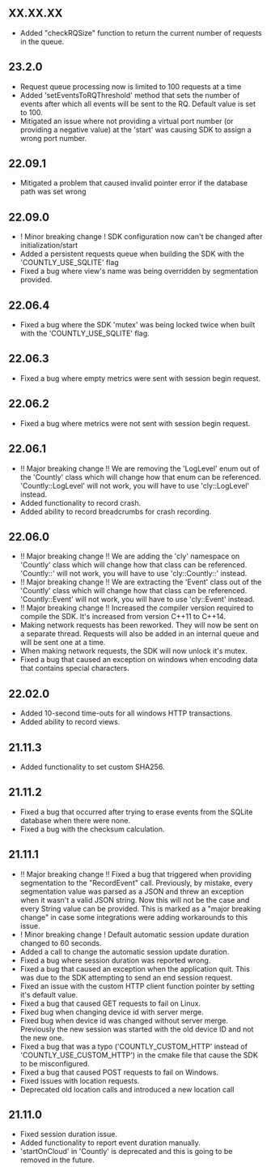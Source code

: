## XX.XX.XX
- Added "checkRQSize" function to return the current number of requests in the queue.

## 23.2.0
- Request queue processing now is limited to 100 requests at a time
- Added 'setEventsToRQThreshold' method that sets the number of events after which all events will be sent to the RQ. Default value is set to 100.
- Mitigated an issue where not providing a virtual port number (or providing a negative value) at the 'start' was causing SDK to assign a wrong port number.

## 22.09.1
- Mitigated a problem that caused invalid pointer error if the database path was set wrong 

## 22.09.0
- ! Minor breaking change ! SDK configuration now can't be changed after initialization/start
- Added a persistent requests queue when building the SDK with the 'COUNTLY_USE_SQLITE' flag
- Fixed a bug where view's name was being overridden by segmentation provided.

## 22.06.4
- Fixed a bug where the SDK 'mutex' was being locked twice when built with the 'COUNTLY_USE_SQLITE' flag.

## 22.06.3
- Fixed a bug where empty metrics were sent with session begin request.

## 22.06.2
- Fixed a bug where metrics were not sent with session begin request.

## 22.06.1
- !! Major breaking change !! We are removing the 'LogLevel' enum out of the 'Countly' class which will change how that enum can be referenced. 'Countly::LogLevel' will not work, you will have to use 'cly::LogLevel' instead.
- Added functionality to record crash.
- Added ability to record breadcrumbs for crash recording.

## 22.06.0
- !! Major breaking change !! We are adding the 'cly' namespace on 'Countly' class which will change how that class can be referenced. 'Countly::' will not work, you will have to use 'cly::Countly::' instead.
- !! Major breaking change !! We are extracting the 'Event' class out of the 'Countly' class which will change how that class can be referenced. 'Countly::Event' will not work, you will have to use 'cly::Event' instead.
- !! Major breaking change !! Increased the compiler version required to compile the SDK. It's increased from version C++11 to C++14.
- Making network requests has been reworked. They will now be sent on a separate thread. Requests will also be added in an internal queue and will be sent one at a time.
- When making network requests, the SDK will now unlock it's mutex.
- Fixed a bug that caused an exception on windows when encoding data that contains special characters. 

## 22.02.0
- Added 10-second time-outs for all windows HTTP transactions.
- Added ability to record views.

## 21.11.3
- Added functionality to set custom SHA256.

## 21.11.2
- Fixed a bug that occurred after trying to erase events from the SQLite database when there were none.
- Fixed a bug with the checksum calculation.

## 21.11.1
- !! Major breaking change !! Fixed a bug that triggered when providing segmentation to the "RecordEvent" call. Previously, by mistake, every segmentation value was parsed as a JSON and threw an exception when it wasn't a valid JSON string. 
Now this will not be the case and every String value can be provided. This is marked as a "major breaking change" in case some integrations were adding workarounds to this issue.
- ! Minor breaking change ! Default automatic session update duration changed to 60 seconds.
- Added a call to change the automatic session update duration.
- Fixed a bug where session duration was reported wrong.
- Fixed a bug that caused an exception when the application quit. This was due to the SDK attempting to send an end session request.
- Fixed an issue with the custom HTTP client function pointer by setting it's default value.
- Fixed a bug that caused GET requests to fail on Linux.
- Fixed bug when changing device id with server merge.
- Fixed bug when device id was changed without server merge. Previously the new session was started with the old device ID and not the new one.
- Fixed a bug that was a typo ('COUNTLY_CUSTOM_HTTP' instead of 'COUNTLY_USE_CUSTOM_HTTP') in the cmake file that cause the SDK to be misconfigured. 
- Fixed a bug that caused POST requests to fail on Windows.
- Fixed issues with location requests.
- Deprecated old location calls and introduced a new location call

## 21.11.0
- Fixed session duration issue.
- Added functionality to report event duration manually.
- 'startOnCloud' in 'Countly' is deprecated and this is going to be removed in the future.
